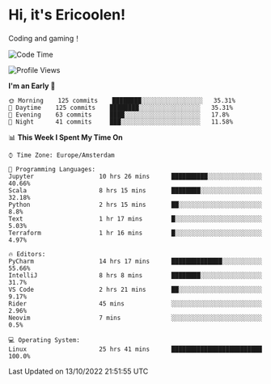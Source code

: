 # Hi, it's Ericoolen!
Coding and gaming！

<!--START_SECTION:waka-->
![Code Time](http://img.shields.io/badge/Code%20Time-446%20hrs%2021%20mins-blue)

![Profile Views](http://img.shields.io/badge/Profile%20Views-2-blue)

**I'm an Early 🐤** 

```text
🌞 Morning    125 commits    ████████░░░░░░░░░░░░░░░░░   35.31% 
🌆 Daytime    125 commits    ████████░░░░░░░░░░░░░░░░░   35.31% 
🌃 Evening    63 commits     ████░░░░░░░░░░░░░░░░░░░░░   17.8% 
🌙 Night      41 commits     ███░░░░░░░░░░░░░░░░░░░░░░   11.58%

```


📊 **This Week I Spent My Time On** 

```text
⌚︎ Time Zone: Europe/Amsterdam

💬 Programming Languages: 
Jupyter                  10 hrs 26 mins      ██████████░░░░░░░░░░░░░░░   40.66% 
Scala                    8 hrs 15 mins       ████████░░░░░░░░░░░░░░░░░   32.18% 
Python                   2 hrs 15 mins       ██░░░░░░░░░░░░░░░░░░░░░░░   8.8% 
Text                     1 hr 17 mins        █░░░░░░░░░░░░░░░░░░░░░░░░   5.03% 
Terraform                1 hr 16 mins        █░░░░░░░░░░░░░░░░░░░░░░░░   4.97%

🔥 Editors: 
PyCharm                  14 hrs 17 mins      ██████████████░░░░░░░░░░░   55.66% 
IntelliJ                 8 hrs 8 mins        ████████░░░░░░░░░░░░░░░░░   31.7% 
VS Code                  2 hrs 21 mins       ██░░░░░░░░░░░░░░░░░░░░░░░   9.17% 
Rider                    45 mins             ░░░░░░░░░░░░░░░░░░░░░░░░░   2.96% 
Neovim                   7 mins              ░░░░░░░░░░░░░░░░░░░░░░░░░   0.5%

💻 Operating System: 
Linux                    25 hrs 41 mins      █████████████████████████   100.0%

```


 Last Updated on 13/10/2022 21:51:55 UTC
<!--END_SECTION:waka-->

